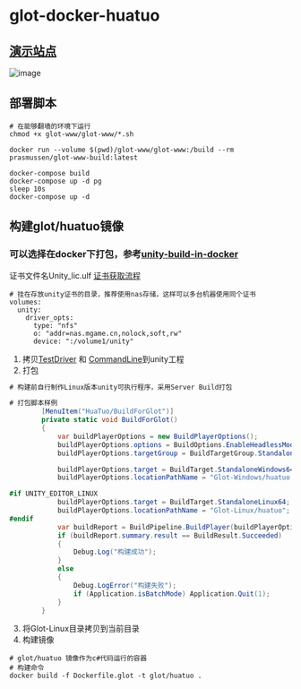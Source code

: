 # glot-docker-huatuo
## [演示站点](http://javap.zicp.net/new/csharp)
![image](https://user-images.githubusercontent.com/49626119/172984992-ba0c300a-cf58-4207-83df-8833fc9d4482.png)

## 部署脚本
```
# 在能够翻墙的环境下运行
chmod +x glot-www/glot-www/*.sh

docker run --volume $(pwd)/glot-www/glot-www:/build --rm prasmussen/glot-www-build:latest

docker-compose build
docker-compose up -d pg
sleep 10s
docker-compose up -d
```

## 构建glot/huatuo镜像
### 可以选择在docker下打包，参考[unity-build-in-docker](unity-build-in-docker/docker-compose.yml)
证书文件名Unity_lic.ulf [证书获取流程](https://game.ci/docs/gitlab/activation)
```
# 挂在存放unity证书的目录，推荐使用nas存储，这样可以多台机器使用同个证书
volumes:
  unity:
    driver_opts:
      type: "nfs"
      o: "addr=nas.mgame.cn,nolock,soft,rw"
      device: ":/volume1/unity"
```

1. 拷贝[TestDriver](TestDriver.cs) 和 [CommandLine](CommandLine.dll)到unity工程
2. 打包
``` c#
# 构建前自行制作Linux版本unity可执行程序，采用Server Build打包

# 打包脚本样例
        [MenuItem("HuaTuo/BuildForGlot")]
        private static void BuildForGlot()
        {
            var buildPlayerOptions = new BuildPlayerOptions();
            buildPlayerOptions.options = BuildOptions.EnableHeadlessMode;
            buildPlayerOptions.targetGroup = BuildTargetGroup.Standalone;

            buildPlayerOptions.target = BuildTarget.StandaloneWindows64;
            buildPlayerOptions.locationPathName = "Glot-Windows/huatuo.exe";

#if UNITY_EDITOR_LINUX
            buildPlayerOptions.target = BuildTarget.StandaloneLinux64;
            buildPlayerOptions.locationPathName = "Glot-Linux/huatuo";
#endif
            var buildReport = BuildPipeline.BuildPlayer(buildPlayerOptions);
            if (buildReport.summary.result == BuildResult.Succeeded)
            {
                Debug.Log("构建成功");
            }
            else
            {
                Debug.LogError("构建失败");
                if (Application.isBatchMode) Application.Quit(1);
            }
        }
```
3. 将Glot-Linux目录拷贝到当前目录
4. 构建镜像
```
# glot/huatuo 镜像作为c#代码运行的容器
# 构建命令
docker build -f Dockerfile.glot -t glot/huatuo .
```
